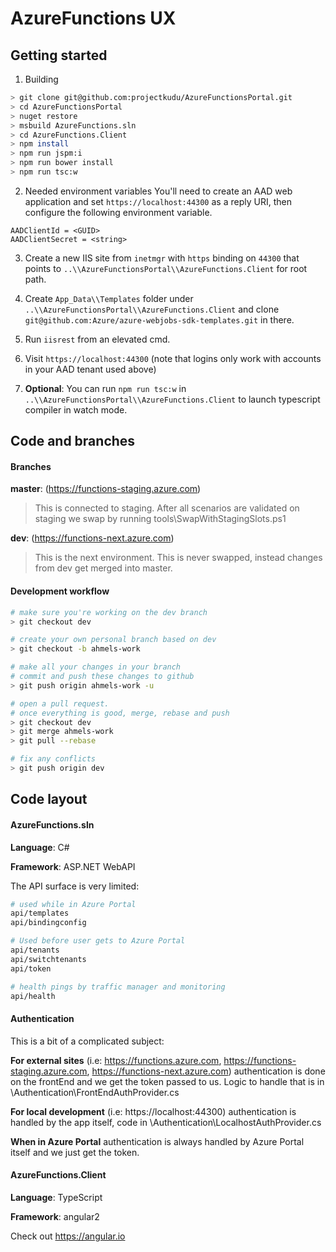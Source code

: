 # AzureFunctions UX

## Getting started

1. Building

 ``` bash
> git clone git@github.com:projectkudu/AzureFunctionsPortal.git
> cd AzureFunctionsPortal
> nuget restore
> msbuild AzureFunctions.sln
> cd AzureFunctions.Client
> npm install
> npm run jspm:i
> npm run bower install
> npm run tsc:w
 ```

2. Needed environment variables
You'll need to create an AAD web application and set `https://localhost:44300` as a reply URI, then configure the following environment variable.

 ```
AADClientId = <GUID>
AADClientSecret = <string>
 ```

3. Create a new IIS site from `inetmgr` with `https` binding on `44300` that points to `..\\AzureFunctionsPortal\\AzureFunctions.Client` for root path.

4. Create `App_Data\\Templates` folder under `..\\AzureFunctionsPortal\\AzureFunctions.Client` and clone `git@github.com:Azure/azure-webjobs-sdk-templates.git` in there.

5. Run `iisrest` from an elevated cmd.

5. Visit `https://localhost:44300` (note that logins only work with accounts in your AAD tenant used above)

6. **Optional**: You can run `npm run tsc:w` in `..\\AzureFunctionsPortal\\AzureFunctions.Client` to launch typescript compiler in watch mode.


## Code and branches

#### Branches
**master**: (https://functions-staging.azure.com)
> This is connected to staging. After all scenarios are validated on staging we swap by running  tools\SwapWithStagingSlots.ps1

**dev**: (https://functions-next.azure.com)
> This is the next environment. This is never swapped, instead changes from dev get merged into master.

#### Development workflow

``` bash
# make sure you're working on the dev branch
> git checkout dev

# create your own personal branch based on dev
> git checkout -b ahmels-work

# make all your changes in your branch
# commit and push these changes to github
> git push origin ahmels-work -u

# open a pull request.
# once everything is good, merge, rebase and push
> git checkout dev
> git merge ahmels-work
> git pull --rebase

# fix any conflicts
> git push origin dev
```

## Code layout

#### AzureFunctions.sln

**Language**: C#

**Framework**: ASP.NET WebAPI

The API surface is very limited:

``` bash
# used while in Azure Portal
api/templates
api/bindingconfig

# Used before user gets to Azure Portal
api/tenants
api/switchtenants
api/token

# health pings by traffic manager and monitoring
api/health
```

#### Authentication

This is a bit of a complicated subject:

**For external sites** (i.e: https://functions.azure.com, https://functions-staging.azure.com, https://functions-next.azure.com) authentication is done on the frontEnd and we get the token passed to us. Logic to handle that is in \Authentication\FrontEndAuthProvider.cs

**For local development** (i.e: https://localhost:44300) authentication is handled by the app itself, code in \Authentication\LocalhostAuthProvider.cs

**When in Azure Portal** authentication is always handled by Azure Portal itself and we just get the token.

#### AzureFunctions.Client

**Language**: TypeScript

**Framework**: angular2

Check out https://angular.io